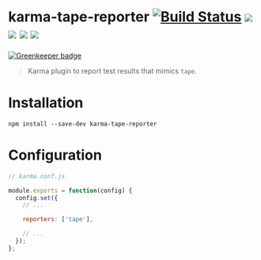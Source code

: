 # karma-tape-reporter [![Build Status](http://img.shields.io/travis/terinjokes/karma-tape-reporter.svg?style=flat)](https://travis-ci.org/terinjokes/karma-tape-reporter) [![](http://img.shields.io/npm/dm/karma-tape-reporter.svg?style=flat)](https://www.npmjs.org/package/karma-tape-reporter) [![](http://img.shields.io/npm/v/karma-tape-reporter.svg?style=flat)](https://www.npmjs.org/package/karma-tape-reporter) [![](http://img.shields.io/codeclimate/github/terinjokes/karma-tape-reporter.svg?style=flat)](https://codeclimate.com/github/terinjokes/karma-tape-reporter) [![](http://img.shields.io/codeclimate/coverage/github/terinjokes/karma-tape-reporter.svg?style=flat)](https://codeclimate.com/github/terinjokes/karma-tape-reporter)

[![Greenkeeper badge](https://badges.greenkeeper.io/terinjokes/karma-tape-reporter.svg)](https://greenkeeper.io/)

> Karma plugin to report test results that mimics `tape`.

# Installation

`npm install --save-dev karma-tape-reporter`

# Configuration

```javascript
// karma.conf.js

module.exports = function(config) {
  config.set({
    // ...

    reporters: ['tape'],

    // ...
  });
};
```
